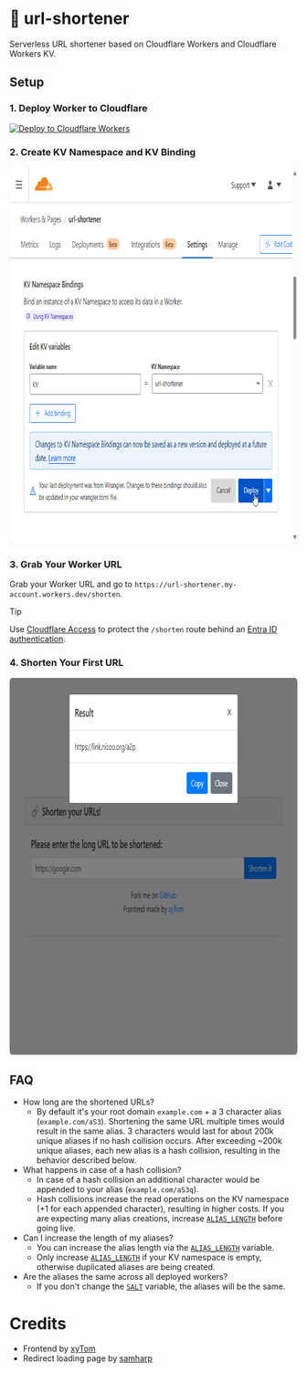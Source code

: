 # 🔗 url-shortener

Serverless URL shortener based on Cloudflare Workers and Cloudflare Workers KV.

## Setup

### 1. Deploy Worker to Cloudflare

[![Deploy to Cloudflare Workers](https://deploy.workers.cloudflare.com/button)](https://deploy.workers.cloudflare.com/?url=https://github.com/L480/url-shortener)

### 2. Create KV Namespace and KV Binding

<img src="/images/kv-binding.png" width="852" height="660">

### 3. Grab Your Worker URL

Grab your Worker URL and go to `https://url-shortener.my-account.workers.dev/shorten`.

> [!TIP]
> Use [Cloudflare Access](https://developers.cloudflare.com/cloudflare-one/applications/configure-apps/self-hosted-apps/) to protect the `/shorten` route behind an [Entra ID authentication](https://learn.microsoft.com/en-us/entra/identity/enterprise-apps/cloudflare-integration).

### 4. Shorten Your First URL

<img src="/images/shorten-url.png" width="852" height="660">

## FAQ

- How long are the shortened URLs?
    - By default it's your root domain `example.com` + a 3 character alias (`example.com/aS3`). Shortening the same URL multiple times would result in the same alias. 3 characters would last for about 200k unique aliases if no hash collision occurs. After exceeding ~200k unique aliases, each new alias is a hash collision, resulting in the behavior described below.
- What happens in case of a hash collision?
    - In case of a hash collision an additional character would be appended to your alias (`example.com/aS3q`).
    - Hash collisions increase the read operations on the KV namespace (+1 for each appended character), resulting in higher costs. If you are expecting many alias creations, increase [`ALIAS_LENGTH`](wrangler.toml#L14) before going live.
- Can I increase the length of my aliases?
    - You can increase the alias length via the [`ALIAS_LENGTH`](wrangler.toml#L14) variable.
    - Only increase [`ALIAS_LENGTH`](wrangler.toml#L14) if your KV namespace is empty, otherwise duplicated aliases are being created.
- Are the aliases the same across all deployed workers?
    - If you don't change the [`SALT`](wrangler.toml#L15) variable, the aliases will be the same.

# Credits

- Frontend by [xyTom](https://github.com/xyTom/Url-Shorten-Worker/blob/gh-pages/index.html)
- Redirect loading page by [samharp](https://github.com/samharp/redirect-website-template/blob/main/loading.html)
